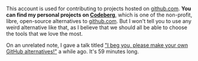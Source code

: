 This account is used for contributing to projects hosted on [github.com](https://github.com). **You can find my personal projects on [Codeberg](https://codeberg.org/n0toose)**, which is one of the non-profit, libre, open-source alternatives to [github.com](https://github.com). But I won't tell you to use any weird alternative like that, as I believe that we should all be able to choose the tools that we love the most.

On an unrelated note, I gave a talk titled ["I beg you, please make your own GitHub alternatives!"](https://media.ccc.de/v/gpn22-492-i-beg-you-please-make-your-own-github-alternatives) a while ago. It's 59 minutes long.
